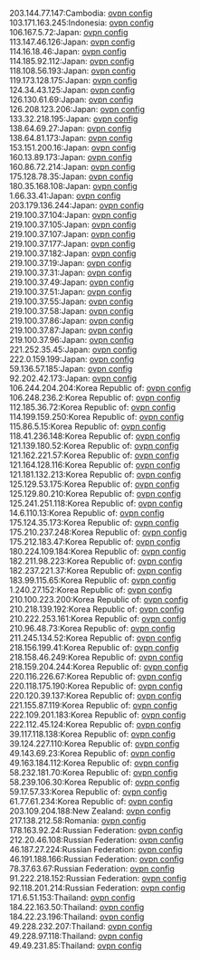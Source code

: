 203.144.77.147:Cambodia: [ovpn config](vpn/203_144_77_147.ovpn)  
103.171.163.245:Indonesia: [ovpn config](vpn/103_171_163_245.ovpn)  
106.167.5.72:Japan: [ovpn config](vpn/106_167_5_72.ovpn)  
113.147.46.126:Japan: [ovpn config](vpn/113_147_46_126.ovpn)  
114.16.18.46:Japan: [ovpn config](vpn/114_16_18_46.ovpn)  
114.185.92.112:Japan: [ovpn config](vpn/114_185_92_112.ovpn)  
118.108.56.193:Japan: [ovpn config](vpn/118_108_56_193.ovpn)  
119.173.128.175:Japan: [ovpn config](vpn/119_173_128_175.ovpn)  
124.34.43.125:Japan: [ovpn config](vpn/124_34_43_125.ovpn)  
126.130.61.69:Japan: [ovpn config](vpn/126_130_61_69.ovpn)  
126.208.123.206:Japan: [ovpn config](vpn/126_208_123_206.ovpn)  
133.32.218.195:Japan: [ovpn config](vpn/133_32_218_195.ovpn)  
138.64.69.27:Japan: [ovpn config](vpn/138_64_69_27.ovpn)  
138.64.81.173:Japan: [ovpn config](vpn/138_64_81_173.ovpn)  
153.151.200.16:Japan: [ovpn config](vpn/153_151_200_16.ovpn)  
160.13.89.173:Japan: [ovpn config](vpn/160_13_89_173.ovpn)  
160.86.72.214:Japan: [ovpn config](vpn/160_86_72_214.ovpn)  
175.128.78.35:Japan: [ovpn config](vpn/175_128_78_35.ovpn)  
180.35.168.108:Japan: [ovpn config](vpn/180_35_168_108.ovpn)  
1.66.33.41:Japan: [ovpn config](vpn/1_66_33_41.ovpn)  
203.179.136.244:Japan: [ovpn config](vpn/203_179_136_244.ovpn)  
219.100.37.104:Japan: [ovpn config](vpn/219_100_37_104.ovpn)  
219.100.37.105:Japan: [ovpn config](vpn/219_100_37_105.ovpn)  
219.100.37.107:Japan: [ovpn config](vpn/219_100_37_107.ovpn)  
219.100.37.177:Japan: [ovpn config](vpn/219_100_37_177.ovpn)  
219.100.37.182:Japan: [ovpn config](vpn/219_100_37_182.ovpn)  
219.100.37.19:Japan: [ovpn config](vpn/219_100_37_19.ovpn)  
219.100.37.31:Japan: [ovpn config](vpn/219_100_37_31.ovpn)  
219.100.37.49:Japan: [ovpn config](vpn/219_100_37_49.ovpn)  
219.100.37.51:Japan: [ovpn config](vpn/219_100_37_51.ovpn)  
219.100.37.55:Japan: [ovpn config](vpn/219_100_37_55.ovpn)  
219.100.37.58:Japan: [ovpn config](vpn/219_100_37_58.ovpn)  
219.100.37.86:Japan: [ovpn config](vpn/219_100_37_86.ovpn)  
219.100.37.87:Japan: [ovpn config](vpn/219_100_37_87.ovpn)  
219.100.37.96:Japan: [ovpn config](vpn/219_100_37_96.ovpn)  
221.252.35.45:Japan: [ovpn config](vpn/221_252_35_45.ovpn)  
222.0.159.199:Japan: [ovpn config](vpn/222_0_159_199.ovpn)  
59.136.57.185:Japan: [ovpn config](vpn/59_136_57_185.ovpn)  
92.202.42.173:Japan: [ovpn config](vpn/92_202_42_173.ovpn)  
106.244.204.204:Korea Republic of: [ovpn config](vpn/106_244_204_204.ovpn)  
106.248.236.2:Korea Republic of: [ovpn config](vpn/106_248_236_2.ovpn)  
112.185.36.72:Korea Republic of: [ovpn config](vpn/112_185_36_72.ovpn)  
114.199.159.250:Korea Republic of: [ovpn config](vpn/114_199_159_250.ovpn)  
115.86.5.15:Korea Republic of: [ovpn config](vpn/115_86_5_15.ovpn)  
118.41.236.148:Korea Republic of: [ovpn config](vpn/118_41_236_148.ovpn)  
121.139.180.52:Korea Republic of: [ovpn config](vpn/121_139_180_52.ovpn)  
121.162.221.57:Korea Republic of: [ovpn config](vpn/121_162_221_57.ovpn)  
121.164.128.116:Korea Republic of: [ovpn config](vpn/121_164_128_116.ovpn)  
121.181.132.213:Korea Republic of: [ovpn config](vpn/121_181_132_213.ovpn)  
125.129.53.175:Korea Republic of: [ovpn config](vpn/125_129_53_175.ovpn)  
125.129.80.210:Korea Republic of: [ovpn config](vpn/125_129_80_210.ovpn)  
125.241.251.118:Korea Republic of: [ovpn config](vpn/125_241_251_118.ovpn)  
14.6.110.13:Korea Republic of: [ovpn config](vpn/14_6_110_13.ovpn)  
175.124.35.173:Korea Republic of: [ovpn config](vpn/175_124_35_173.ovpn)  
175.210.237.248:Korea Republic of: [ovpn config](vpn/175_210_237_248.ovpn)  
175.212.183.47:Korea Republic of: [ovpn config](vpn/175_212_183_47.ovpn)  
180.224.109.184:Korea Republic of: [ovpn config](vpn/180_224_109_184.ovpn)  
182.211.98.223:Korea Republic of: [ovpn config](vpn/182_211_98_223.ovpn)  
182.237.221.37:Korea Republic of: [ovpn config](vpn/182_237_221_37.ovpn)  
183.99.115.65:Korea Republic of: [ovpn config](vpn/183_99_115_65.ovpn)  
1.240.27.152:Korea Republic of: [ovpn config](vpn/1_240_27_152.ovpn)  
210.100.223.200:Korea Republic of: [ovpn config](vpn/210_100_223_200.ovpn)  
210.218.139.192:Korea Republic of: [ovpn config](vpn/210_218_139_192.ovpn)  
210.222.253.161:Korea Republic of: [ovpn config](vpn/210_222_253_161.ovpn)  
210.96.48.73:Korea Republic of: [ovpn config](vpn/210_96_48_73.ovpn)  
211.245.134.52:Korea Republic of: [ovpn config](vpn/211_245_134_52.ovpn)  
218.156.199.41:Korea Republic of: [ovpn config](vpn/218_156_199_41.ovpn)  
218.158.46.249:Korea Republic of: [ovpn config](vpn/218_158_46_249.ovpn)  
218.159.204.244:Korea Republic of: [ovpn config](vpn/218_159_204_244.ovpn)  
220.116.226.67:Korea Republic of: [ovpn config](vpn/220_116_226_67.ovpn)  
220.118.175.190:Korea Republic of: [ovpn config](vpn/220_118_175_190.ovpn)  
220.120.39.137:Korea Republic of: [ovpn config](vpn/220_120_39_137.ovpn)  
221.155.87.119:Korea Republic of: [ovpn config](vpn/221_155_87_119.ovpn)  
222.109.201.183:Korea Republic of: [ovpn config](vpn/222_109_201_183.ovpn)  
222.112.45.124:Korea Republic of: [ovpn config](vpn/222_112_45_124.ovpn)  
39.117.118.138:Korea Republic of: [ovpn config](vpn/39_117_118_138.ovpn)  
39.124.227.110:Korea Republic of: [ovpn config](vpn/39_124_227_110.ovpn)  
49.143.69.23:Korea Republic of: [ovpn config](vpn/49_143_69_23.ovpn)  
49.163.184.112:Korea Republic of: [ovpn config](vpn/49_163_184_112.ovpn)  
58.232.181.70:Korea Republic of: [ovpn config](vpn/58_232_181_70.ovpn)  
58.239.106.30:Korea Republic of: [ovpn config](vpn/58_239_106_30.ovpn)  
59.17.57.33:Korea Republic of: [ovpn config](vpn/59_17_57_33.ovpn)  
61.77.61.234:Korea Republic of: [ovpn config](vpn/61_77_61_234.ovpn)  
203.109.204.188:New Zealand: [ovpn config](vpn/203_109_204_188.ovpn)  
217.138.212.58:Romania: [ovpn config](vpn/217_138_212_58.ovpn)  
178.163.92.24:Russian Federation: [ovpn config](vpn/178_163_92_24.ovpn)  
212.20.46.108:Russian Federation: [ovpn config](vpn/212_20_46_108.ovpn)  
46.187.27.224:Russian Federation: [ovpn config](vpn/46_187_27_224.ovpn)  
46.191.188.166:Russian Federation: [ovpn config](vpn/46_191_188_166.ovpn)  
78.37.63.67:Russian Federation: [ovpn config](vpn/78_37_63_67.ovpn)  
91.222.218.152:Russian Federation: [ovpn config](vpn/91_222_218_152.ovpn)  
92.118.201.214:Russian Federation: [ovpn config](vpn/92_118_201_214.ovpn)  
171.6.51.153:Thailand: [ovpn config](vpn/171_6_51_153.ovpn)  
184.22.163.50:Thailand: [ovpn config](vpn/184_22_163_50.ovpn)  
184.22.23.196:Thailand: [ovpn config](vpn/184_22_23_196.ovpn)  
49.228.232.207:Thailand: [ovpn config](vpn/49_228_232_207.ovpn)  
49.228.97.118:Thailand: [ovpn config](vpn/49_228_97_118.ovpn)  
49.49.231.85:Thailand: [ovpn config](vpn/49_49_231_85.ovpn)  
